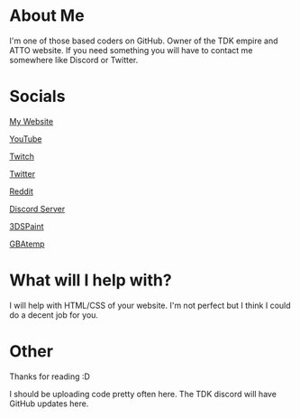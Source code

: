 # About Me

I'm one of those based coders on GitHub. Owner of the TDK empire and ATTO website. If you need something you will have to contact me somewhere like Discord or Twitter.

# Socials

[My Website](https://dc-blog.neocities.org)

[YouTube](https://youtube.com/DigitalCheese)

[Twitch](https://twitch.tv/digital_cheese)

[Twitter](https://twitter.com/DigitalCheeseYT)

[Reddit](https://reddit.com/u/Digital_CheeseYT)

[Discord Server](https://discord.gg/nbWFc28CC6)

[3DSPaint](https://3dspaint.com/member/?id=150961)

[GBAtemp](https://gbatemp.net/members/561266/)

# What will I help with?

I will help with HTML/CSS of your website. I'm not perfect but I think I could do a decent job for you.

# Other

Thanks for reading :D

I should be uploading code pretty often here. The TDK discord will have GitHub updates here.
